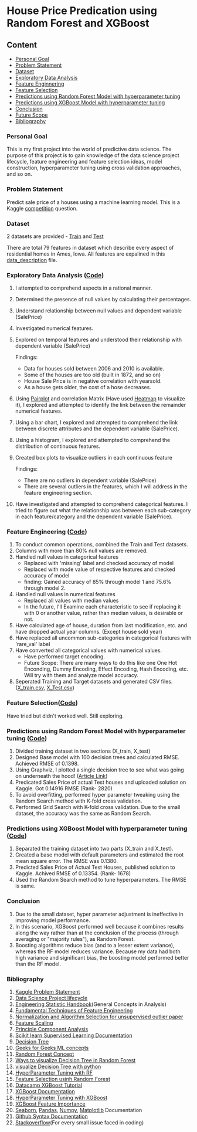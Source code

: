# House Price Predication using Random Forest and XGBoost 

## Content

- [Personal Goal](#Personal-Goal)
- [Problem Statement](#Problem-Statement)
- [Dataset](#Dataset)
- [Exploratory Data Analysis](#Exploratory-Data-Analysis)
- [Feature Enginnering](#Feature-Engineering)
- [Feature Selection](#Feature-Selection)
- [Predictions using Random Forest Model with hyperparameter tuning](#Predictions-using-Random-Forest-Model-with-hyperparameter-tuning)
- [Predictions using XGBoost Model with hyperparameter tuning](#Predictions-using-XGBoost-Model-with-hyperparameter-tuning)
- [Conclusion](#Conclusion)
- [Future Scope](#Future-Scope) 
- [Bibliography](#Bibliography)


### Personal Goal

This is my first project into the world of predictive data science. The purpose of this project is to gain knowledge of the data science project lifecycle, feature engineering and feature selection ideas, model construction, hyperparameter tuning using cross validation approaches, and so on.

### Problem Statement 

Predict sale price of a houses using a machine learning model. This is a Kaggle [competition](https://www.kaggle.com/c/house-prices-advanced-regression-techniques/overview) question. 

### Dataset 

2 datasets are provided - [Train](https://github.com/swapnilsethi/Stat-5000/blob/main/train.csv) and [Test](https://github.com/swapnilsethi/Stat-5000/blob/main/test.csv)

There are total 79 features in dataset which describe every aspect of residential homes in Ames, Iowa. 
All features are expalined in this [data_description](https://github.com/swapnilsethi/Stat-5000/blob/main/data_description.txt) file.

### Exploratory Data Analysis ([Code](https://github.com/swapnilsethi/Stat-5000/blob/main/House_Price_Predication_EDA.ipynb))

1. I attempted to comprehend aspects in a rational manner.
2. Determined the presence of null values by calculating their percentages.
3. Understand relationship between null values and dependent variable (SalePrice)
4. Investigated numerical features.
5. Explored on temporal features and understood their relationship with dependent variable (SalePrice)
   
   Findings: 
   - Data for houses sold between 2006 and 2010 is available.
   - Some of the houses are too old (built in 1872, and so on)
   - House Sale Price is in negative correlation with yearsold.
   - As a house gets older, the cost of a hose decreases.
6. Using [Pairplot](https://github.com/swapnilsethi/Stat-5000/blob/main/Pairplot.png) and correlation Matrix (Have used [Heatmap](https://github.com/swapnilsethi/Stat-5000/blob/main/Cormat.png) to visualize it), I explored and attempted to identify the link between the remainder numerical features.
7. Using a bar chart, I explored and attempted to comprehend the link between discrete attributes and the dependent variable (SalePrice).
8. Using a histogram, I explored and attempted to comprehend the distribution of continuous features.
9. Created box plots to visualize outliers in each continuous feature
   
   Findings: 
   - There are no outliers in dependent variable (SalePrice)
   - There are several outliers in the features, which I will address in the feature engineering section.
10. Have investigated and attempted to comprehend categorical features. I tried to figure out what the relationship was between each sub-category in each feature/category and the dependent variable (SalePrice).
   
### Feature Engineering ([Code](https://github.com/swapnilsethi/Stat-5000/blob/main/Feature_Engg.ipynb))

1. To conduct common operations, combined the Train and Test datasets.
2. Columns with more than 80% null values are removed.
3. Handled null values in categorical features 
   - Replaced with 'missing' label and checked accuracy of model
   - Replaced with mode value of respective features and checked accuracy of model
   - finding:  Gained accuracy of 85% through model 1 and 75.6% through model 2.
4. Handled null values in numerical features
   - Replaced all values with median values
   - In the future, I'll Examine each characteristic to see if replacing it with 0 or another value, rather than median values, is desirable or not.
5. Have calculated age of house, duration from last modification, etc. and have dropped actual year columns. (Except house sold year) 
6. Have replaced all uncommon sub-categories in categorical features with 'rare_val' label
7. Have converted all categorical values with numerical values.
   - Have performed target encoding.
   - Future Scope:  There are many ways to do this like one One Hot Enconding, Dummy Encoding, Effect Encoding, Hash Encoding, etc. Will try with them and analyze model accuracy.
8. Seperated Training and Target datasets and generated CSV files. ([X_train.csv](https://github.com/swapnilsethi/Stat-5000/blob/main/X_train.csv), [X_Test.csv](https://github.com/swapnilsethi/Stat-5000/blob/main/X_test.csv))

### Feature Selection([Code](https://github.com/swapnilsethi/Stat-5000/blob/main/Feature_Selection_with_RF.ipynb))
Have tried but didn't worked well. Still exploring.

### Predictions using Random Forest Model with hyperparameter tuning ([Code](https://github.com/swapnilsethi/Stat-5000/blob/main/RF_Model_and_Predictions.ipynb))

1. Divided training dataset in two sections (X_train, X_test)
2. Designed Base model with 100 decision trees and calculated RMSE. Achieved RMSE of 0.1398.
3. Using Graphviz, I plotted a single decision tree to see what was going on underneath the hood! ([Article Link](https://towardsdatascience.com/visualizing-decision-trees-with-python-scikit-learn-graphviz-matplotlib-1c50b4aa68dc))  
4. Predicated Sales Price of actual Test houses and uploaded solution on Kaggle. Got 0.14916 RMSE (Rank- 2820)
5. To avoid overfitting, performed hyper parameter tweaking using the Random Search method with K-fold cross validation.
6. Performed Grid Search with K-fold cross validation. Due to the small dataset, the accuracy was the same as Random Search.

### Predictions using XGBoost Model with hyperparameter tuning ([Code](https://github.com/swapnilsethi/Stat-5000/blob/main/Model_with_XGBoost.ipynb))

1. Separated the training dataset into two parts (X_train and X_test).
2. Created a base model with default parameters and estimated the root mean square error. The RMSE was 0.1380. 
3. Predicted Sales Price of Actual Test Houses, published solution to Kaggle. Achived RMSE of 0.13354. (Rank- 1678)
4. Used the Random Search method to tune hyperparameters. The RMSE is same.

### Conclusion
1. Due to the small dataset, hyper parameter adjustment is ineffective in improving model performance. 
2. In this scenario, XGBoost performed well because it combines results along the way rather than at the conclusion of the process (through averaging or "majority rules"), as Random Forest.
3.  Boosting algorithms reduce bias (and to a lesser extent variance), whereas the RF model reduces variance. Because my data had both high variance and significant bias, the boosting model performed better than the RF model.

### Bibliography

1. [Kaggle Problem Statement](https://www.kaggle.com/c/house-prices-advanced-regression-techniques/overview)
2. [Data Science Project lifecycle](https://medium.com/co-learning-lounge/complete-data-science-project-life-cycle-9eae6e4ed4c9)
3. [Engineering Statistic Handbook](https://www.itl.nist.gov/div898/handbook/index.htm)(General Concepts in Analysis)
4. [Fundamental Techniques of Feature Engineering](https://towardsdatascience.com/feature-engineering-for-machine-learning-3a5e293a5114)
5. [Normalization and Algorithm Selection for unsupervised outlier paper](https://www.monash.edu/business/ebs/research/publications/ebs/wp16-2018.pdf)
6. [Feature Scaling](https://towardsdatascience.com/how-to-differentiate-between-scaling-normalization-and-log-transformations-69873d365a94)
7. [Principle Component Analysis](https://towardsdatascience.com/a-one-stop-shop-for-principal-component-analysis-5582fb7e0a9c)
8. [Scikit learn Supervised Learning Documentation](https://scikit-learn.org/stable/supervised_learning.html#supervised-learning)
9. [Decision Tree](https://towardsdatascience.com/decision-tree-ba64f977f7c3)
10. [Geeks for Geeks ML concepts](https://www.geeksforgeeks.org/machine-learning/?ref=shm)
11. [Random Forest Concept](https://towardsdatascience.com/random-forest-in-python-24d0893d51c0)
12. [Ways to visualize Decision Tree in Random Forest](https://towardsdatascience.com/4-ways-to-visualize-individual-decision-trees-in-a-random-forest-7a9beda1d1b7)
13. [visualize Decision Tree with python](https://towardsdatascience.com/visualizing-decision-trees-with-python-scikit-learn-graphviz-matplotlib-1c50b4aa68dc)
14. [HyperParameter Tuning with RF](https://towardsdatascience.com/hyperparameter-tuning-the-random-forest-in-python-using-scikit-learn-28d2aa77dd74)
15. [Feature Selection usinh Random Forest](https://towardsdatascience.com/feature-selection-using-random-forest-26d7b747597f)
16. [Datacamp XGBoost Tutorial](https://www.datacamp.com/community/tutorials/xgboost-in-python)
17. [XGBoost Documentation](https://xgboost.readthedocs.io/en/latest/parameter.html#general-parameters)
18. [HyperParameter Tuning with XGBoost](https://towardsdatascience.com/xgboost-fine-tune-and-optimize-your-model-23d996fab663)
19. [XGBoost Feature Importance](https://mljar.com/blog/feature-importance-xgboost/)
20. [Seaborn](https://seaborn.pydata.org/index.html), [Pandas](https://pandas.pydata.org/docs/user_guide/index.html), [Numpy](https://numpy.org/doc/1.21/user/basics.html), [Matplotlib](https://matplotlib.org/stable/plot_types/index) Documentation
21. [Github Syntax Documentation](https://docs.github.com/en/github/writing-on-github/getting-started-with-writing-and-formatting-on-github/basic-writing-and-formatting-syntax#section-links)
22. [Stackoverflow](https://stackoverflow.com)(For every small issue faced in coding)

